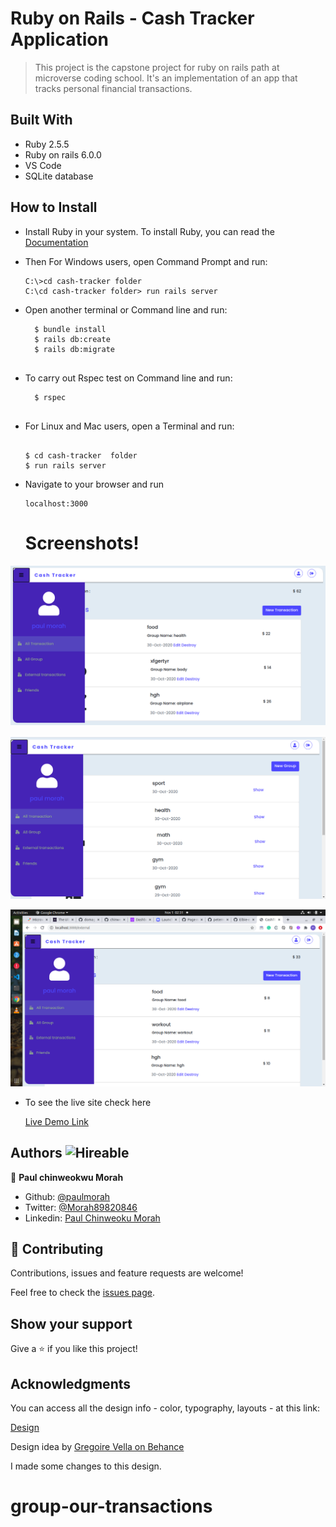 # Ruby on Rails - Cash Tracker Application
> This project is the capstone project for ruby on rails path at microverse coding school.
> It's an implementation of an app that tracks personal financial transactions.

## Built With

- Ruby 2.5.5
- Ruby on rails 6.0.0
- VS Code
- SQLite database

## How to Install

- Install Ruby in your system. To install Ruby, you can read the [Documentation](https://www.ruby-lang.org/en/documentation/installation/)

- Then For Windows users, open Command Prompt and run:
    ```console
    C:\>cd cash-tracker folder
    C:\cd cash-tracker folder> run rails server
    ```
- Open another terminal or Command line and run:  

  ```
    $ bundle install
    $ rails db:create
    $ rails db:migrate
    
   ``` 

- To carry out Rspec test on Command line and run:  

  ```
    $ rspec
    
  ``` 

- For Linux and Mac users, open a Terminal and run:
    ```console
    
    $ cd cash-tracker  folder
    $ run rails server

    ``` 
- Navigate to your browser and run
 
   ```
   localhost:3000

   ```

   # Screenshots!

![screenshot](./app/assets/images/img1.png)

![screenshot](./app/assets/images/img4.png)

![screenshot](./app/assets/images/img6.png)


- To see the live site check here

   [Live Demo Link](https://boiling-tor-79380.herokuapp.com/)


## Authors  ![Hireable](https://img.shields.io/badge/HIREABLE-YES-yellowgreen&?style=for-the-badge)

👤 **Paul chinweokwu Morah**

- Github: [@paulmorah](https://github.com/chinweokwu)
- Twitter: [@Morah89820846](https://twitter.com/Morah89820846)
- Linkedin: [Paul Chinweoku Morah](https://www.linkedin.com/in/morah-paul/)



## 🤝 Contributing

Contributions, issues and feature requests are welcome!

Feel free to check the [issues page](https://github.com/chinweokwu/Cash_tracker/issues/).

## Show your support

Give a ⭐️ if you like this project!

## Acknowledgments

You can access all the design info - color, typography, layouts - at this link:

[Design](https://www.behance.net/gallery/19759151/Snapscan-iOs-design-and-branding)

Design idea by [Gregoire Vella on Behance](https://www.behance.net/gregoirevella)

I made some changes to this design.

# group-our-transactions